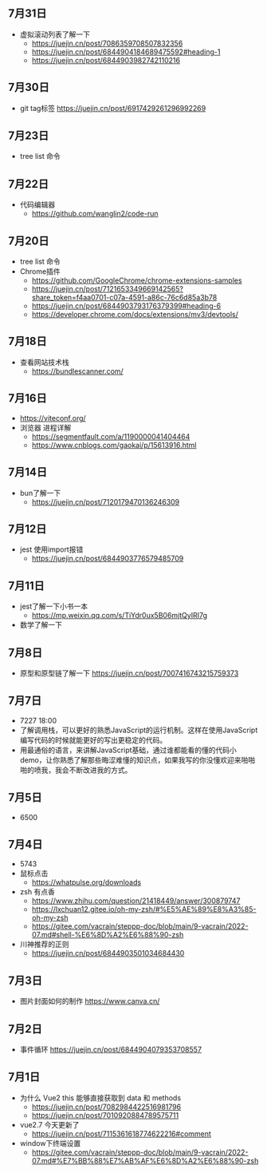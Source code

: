 
## 7月31日
  - 虚拟滚动列表了解一下
    - https://juejin.cn/post/7086359708507832356
    - https://juejin.cn/post/6844904184689475592#heading-1
    - https://juejin.cn/post/6844903982742110216
## 7月30日
  - git tag标签
    https://juejin.cn/post/6917429261296992269

## 7月23日
  - tree list 命令
## 7月22日
  - 代码编辑器
    - https://github.com/wanglin2/code-run
## 7月20日
  - tree list 命令
  - Chrome插件
    - https://github.com/GoogleChrome/chrome-extensions-samples
    - https://juejin.cn/post/7121653349669142565?share_token=f4aa0701-c07a-4591-a86c-76c6d85a3b78
    - https://juejin.cn/post/6844903793176379399#heading-6
    - https://developer.chrome.com/docs/extensions/mv3/devtools/
## 7月18日
  - 查看网站技术栈
    - https://bundlescanner.com/ 
## 7月16日
  - https://viteconf.org/
  - 浏览器 进程详解
    - https://segmentfault.com/a/1190000041404464
    - https://www.cnblogs.com/gaokai/p/15613916.html  
## 7月14日
  - bun了解一下
    - https://juejin.cn/post/7120179470136246309
## 7月12日
  - jest 使用import报错
    - https://juejin.cn/post/6844903776579485709      
## 7月11日
  - jest了解一下小书一本
    - https://mp.weixin.qq.com/s/TiYdr0ux5B06mjtQyIRI7g  
  - 数学了解一下
## 7月8日
  - 原型和原型链了解一下 https://juejin.cn/post/7007416743215759373
## 7月7日
  - 7227 18:00
  - 了解调用栈，可以更好的熟悉JavaScript的运行机制。这样在使用JavaScript编写代码的时候就能更好的写出更稳定的代码。
  - 用最通俗的语言，来讲解JavaScript基础，通过谁都能看的懂的代码小demo，让你熟悉了解那些晦涩难懂的知识点，如果我写的你没懂欢迎来啪啪啪的喷我，我会不断改进我的方式。
## 7月5日
  - 6500
## 7月4日
  - 5743
  - 鼠标点击
    - https://whatpulse.org/downloads
  - zsh 有点香
    - https://www.zhihu.com/question/21418449/answer/300879747
    - https://lxchuan12.gitee.io/oh-my-zsh/#%E5%AE%89%E8%A3%85-oh-my-zsh
    - https://gitee.com/vacrain/steppp-doc/blob/main/9-vacrain/2022-07.md#shell-%E6%8D%A2%E6%88%90-zsh  
  - 川神推荐的正则
    - https://juejin.cn/post/6844903501034684430  
## 7月3日
  - 图片封面如何的制作 https://www.canva.cn/
## 7月2日
  - 事件循环 https://juejin.cn/post/6844904079353708557
## 7月1日
  - 为什么 Vue2 this 能够直接获取到 data 和 methods
    - https://juejin.cn/post/7082984422516981796
    - https://juejin.cn/post/7010920884789575711
  - vue2.7 今天更新了
    - https://juejin.cn/post/7115361618774622216#comment 
  - window下终端设置
    -  https://gitee.com/vacrain/steppp-doc/blob/main/9-vacrain/2022-07.md#%E7%BB%88%E7%AB%AF%E6%8D%A2%E6%88%90-zsh
